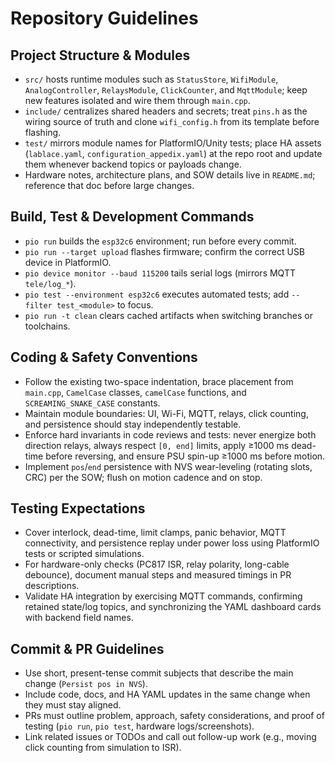 # Repository Guidelines

## Project Structure & Modules
- `src/` hosts runtime modules such as `StatusStore`, `WifiModule`, `AnalogController`, `RelaysModule`, `ClickCounter`, and `MqttModule`; keep new features isolated and wire them through `main.cpp`.
- `include/` centralizes shared headers and secrets; treat `pins.h` as the wiring source of truth and clone `wifi_config.h` from its template before flashing.
- `test/` mirrors module names for PlatformIO/Unity tests; place HA assets (`lablace.yaml`, `configuration_appedix.yaml`) at the repo root and update them whenever backend topics or payloads change.
- Hardware notes, architecture plans, and SOW details live in `README.md`; reference that doc before large changes.

## Build, Test & Development Commands
- `pio run` builds the `esp32c6` environment; run before every commit.
- `pio run --target upload` flashes firmware; confirm the correct USB device in PlatformIO.
- `pio device monitor --baud 115200` tails serial logs (mirrors MQTT `tele/log_*`).
- `pio test --environment esp32c6` executes automated tests; add `--filter test_<module>` to focus.
- `pio run -t clean` clears cached artifacts when switching branches or toolchains.

## Coding & Safety Conventions
- Follow the existing two-space indentation, brace placement from `main.cpp`, `CamelCase` classes, `camelCase` functions, and `SCREAMING_SNAKE_CASE` constants.
- Maintain module boundaries: UI, Wi-Fi, MQTT, relays, click counting, and persistence should stay independently testable.
- Enforce hard invariants in code reviews and tests: never energize both direction relays, always respect `[0, end]` limits, apply ≥1000 ms dead-time before reversing, and ensure PSU spin-up ≥1000 ms before motion.
- Implement `pos`/`end` persistence with NVS wear-leveling (rotating slots, CRC) per the SOW; flush on motion cadence and on stop.

## Testing Expectations
- Cover interlock, dead-time, limit clamps, panic behavior, MQTT connectivity, and persistence replay under power loss using PlatformIO tests or scripted simulations.
- For hardware-only checks (PC817 ISR, relay polarity, long-cable debounce), document manual steps and measured timings in PR descriptions.
- Validate HA integration by exercising MQTT commands, confirming retained state/log topics, and synchronizing the YAML dashboard cards with backend field names.

## Commit & PR Guidelines
- Use short, present-tense commit subjects that describe the main change (`Persist pos in NVS`).
- Include code, docs, and HA YAML updates in the same change when they must stay aligned.
- PRs must outline problem, approach, safety considerations, and proof of testing (`pio run`, `pio test`, hardware logs/screenshots).
- Link related issues or TODOs and call out follow-up work (e.g., moving click counting from simulation to ISR).
